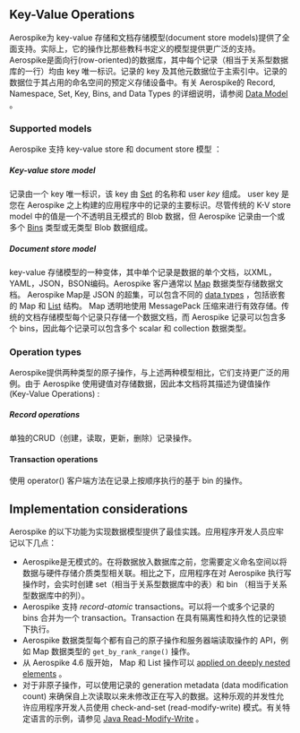 ## Key-Value Operations

Aerospike为 key-value 存储和文档存储模型(document store models)提供了全面支持。实际上，它的操作比那些教科书定义的模型提供更广泛的支持。Aerospike是面向行(row-oriented)的数据库，其中每个记录（相当于关系型数据库的一行）均由 key 唯一标识。记录的 key 及其他元数据位于主索引中。记录的数据位于其占用的命名空间的预定义存储设备中。有关 Aerospike的 Record, Namespace, Set, Key, Bins, and Data Types 的详细说明，请参阅 [Data Model](https://docs.aerospike.com/docs/architecture/data-model.html) 。

### Supported models

Aerospike 支持 key-value store 和 document store 模型 ：

##### Key-value store model

记录由一个 key 唯一标识，该 key 由 [Set](https://docs.aerospike.com/docs/architecture/data-model.html#sets) 的名称和 user *key* 组成。 user key 是您在 Aerospike 之上构建的应用程序中的记录的主要标识。尽管传统的 K-V store model 中的值是一个不透明且无模式的 Blob 数据，但 Aerospike 记录由一个或多个 [Bins](https://docs.aerospike.com/docs/architecture/data-model.html#bins-and-data-types) 类型或无类型 Blob 数据组成。

##### Document store model

key-value 存储模型的一种变体，其中单个记录是数据的单个文档，以XML，YAML，JSON，BSON编码。Aerospike 客户通常以 [Map](https://docs.aerospike.com/docs/guide/cdt-map.html) 数据类型存储数据文档。 Aerospike Map是 JSON 的超集，可以包含不同的 [data types](https://docs.aerospike.com/docs/guide/data-types.html) ，包括嵌套的 Map 和 [List](https://docs.aerospike.com/docs/guide/cdt-list.html) 结构。 Map 透明地使用 MessagePack 压缩来进行有效存储。传统的文档存储模型每个记录只存储一个数据文档，而 Aerospike 记录可以包含多个 bins，因此每个记录可以包含多个 scalar 和 collection 数据类型。


### Operation types

Aerospike提供两种类型的原子操作，与上述两种模型相比，它们支持更广泛的用例。由于 Aerospike 使用键值对存储数据，因此本文档将其描述为键值操作 (Key-Value Operations) :

##### Record operations
单独的CRUD（创建，读取，更新，删除）记录操作。

#### Transaction operations
使用 operator() 客户端方法在记录上按顺序执行的基于 bin 的操作。


## Implementation considerations

Aerospike 的以下功能为实现数据模型提供了最佳实践。应用程序开发人员应牢记以下几点：

- Aerospike是无模式的。在将数据放入数据库之前，您需要定义命名空间以将数据与硬件存储介质类型相关联。相比之下，应用程序在对 Aerospike 执行写操作时，会实时创建 set（相当于关系型数据库中的表）和 bin （相当于关系型数据库中的列）。
- Aerospike 支持 *record-atomic* transactions。可以将一个或多个记录的 bins 合并为一个 transaction。Transaction 在具有隔离性和持久性的记录锁下执行。
- Aerospike 数据类型每个都有自己的原子操作和服务器端读取操作的 API，例如 Map 数据类型的 `get_by_rank_range()` 操作。
- 从 Aerospike 4.6 版开始， Map 和 List 操作可以 [applied on deeply nested elements](https://docs.aerospike.com/docs/guide/cdt-context.html) 。
- 对于非原子操作，可以使用记录的 generation metadata (data modification count) 来确保自上次读取以来未修改正在写入的数据。这种乐观的并发性允许应用程序开发人员使用 check-and-set (read-modify-write) 模式。有关特定语言的示例，请参见 [Java Read-Modify-Write](https://docs.aerospike.com/docs/client/java/usage/kvs/write.html#read-modify-write) 。